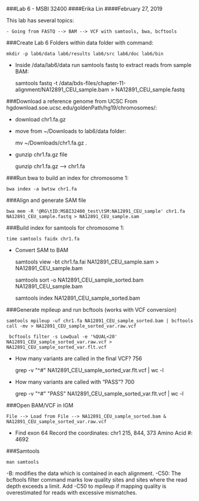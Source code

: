 ###Lab 6 - MSBI 32400
####Erika Lin
####February 27, 2019

This lab has several topics:
    
    - Going from FASTQ --> BAM --> VCF with samtools, bwa, bcftools 
    

###Create Lab 6 Folders within data folder with command:
    
    mkdir -p lab6/data lab6/results lab6/src lab6/doc lab6/bin
    
- Inside /data/lab6/data run samtools fastq to extract reads from sample BAM:

    samtools fastq -t /data/bds-files/chapter-11-alignment/NA12891_CEU_sample.bam > NA12891_CEU_sample.fastq


###Download a reference genome from UCSC
From hgdownload.soe.ucsc.edu/goldenPath/hg19/chromosomes/: 
- download chr1.fa.gz 
- move from ~/Downloads to lab6/data folder:

    mv ~/Downloads/chr1.fa.gz  .
    
- gunzip chr1.fa.gz file

    gunzip chr1.fa.gz --> chr1.fa 
    
###Run bwa to build an index for chromosome 1:

    bwa index -a bwtsw chr1.fa
    
###Align and generate SAM file

    bwa mem -R '@RG\tID:MSBI32400_test\tSM:NA12891_CEU_sample' chr1.fa NA12891_CEU_sample.fastq > NA12891_CEU_sample.sam 

###Build index for samtools for chromosome 1:

    time samtools faidx chr1.fa
    
- Convert SAM to BAM

    samtools view -bt chr1.fa.fai NA12891_CEU_sample.sam > NA12891_CEU_sample.bam
    
    samtools sort -o NA12891_CEU_sample_sorted.bam NA12891_CEU_sample.bam
    
    samtools index NA12891_CEU_sample_sorted.bam 

###Generate mpileup and run bcftools (works with VCF conversion)

    samtools mpileup -uf chr1.fa NA12891_CEU_sample_sorted.bam | bcftools call -mv > NA12891_CEU_sample_sorted_var.raw.vcf 
    
     bcftools filter -s LowQual -e '%QUAL<20' NA12891_CEU_sample_sorted_var.raw.vcf > NA12891_CEU_sample_sorted_var.flt.vcf 
     
- How many variants are called in the final VCF? 756

    grep -v "^#" NA12891_CEU_sample_sorted_var.flt.vcf | wc -l
    
- How many variants are called with “PASS”? 700

    grep -v "^#" "PASS" NA12891_CEU_sample_sorted_var.flt.vcf | wc -l
    
###Open BAM/VCF in IGM

    File --> Load from File --> NA12891_CEU_sample_sorted.bam & NA12891_CEU_sample_sorted_var.raw.vcf 

- Find exon 64
Record the coordinates: chr1 215, 844, 373
Amino Acid #: 4692
    
###Samtools 
    
    man samtools

-B: modifies the data which is contained in each alignment.
-C50: The bcftools filter command marks low quality sites and sites where the read depth exceeds a limit. Add -C50 to mpileup if mapping quality is overestimated for reads with excessive mismatches. 





    

  